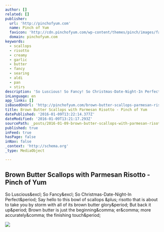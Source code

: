```yaml
---
author: []
related: []
publisher:
  url: 'http://pinchofyum.com'
  name: Pinch of Yum
  favicon: 'http://cdn.pinchofyum.com/wp-content/themes/pinch/images/favicon.ico'
  domain: pinchofyum.com
keywords:
  - scallops
  - risotto
  - creamy
  - garlic
  - butter
  - fancy
  - searing
  - aldi
  - pan
  - stirs
description: 'So Luscious! So Fancy! So Christmas-Date-Night-In Perfect. Say hello to this bowl of scallops + risotto that is about to take you by storm with all of its brown butter glory. But back it up. Brown butter is just the beginning, er, more accurately, the finishing touch.'
inLanguage: en
app_links: []
isBasedOnUrl: 'http://pinchofyum.com/brown-butter-scallops-parmesan-risotto'
title: Brown Butter Scallops with Parmesan Risotto - Pinch of Yum
datePublished: '2016-01-09T13:22:14.377Z'
dateModified: '2016-01-09T13:21:17.293Z'
sourcePath: _posts/2016-01-09-brown-butter-scallops-with-parmesan-risotto-pinch-of-yum.md
published: true
inFeed: true
hasPage: false
inNav: false
_context: 'http://schema.org'
_type: MediaObject

---
```

<article style=""><h1>Brown Butter Scallops with Parmesan Risotto - Pinch of Yum</h1><p>So Luscious&amp;excl; So Fancy&amp;excl; So Christmas-Date-Night-In Perfect&amp;period; Say hello to this bowl of scallops &amp;plus; risotto that is about to take you by storm with all of its brown butter glory&amp;period; But back it up&amp;period; Brown butter is just the beginning&amp;comma; er&amp;comma; more accurately&amp;comma; the finishing touch&amp;period;</p><img src="http://cdn.pinchofyum.com/wp-content/uploads/Scallop-Risotto-4-2.jpg" /></article>